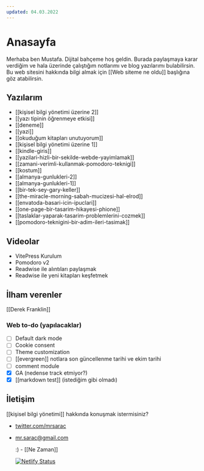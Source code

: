 ```yaml
---
updated: 04.03.2022
---
```


# Anasayfa

Merhaba ben Mustafa. Dijital bahçeme hoş geldin. Burada paylaşmaya karar verdiğim ve hala üzerinde çalıştığım notlarımı ve blog yazılarımı bulabilirsin. Bu web sitesini hakkında bilgi almak için [[Web siteme ne oldu]] başlığına göz atabilirsin.
## Yazılarım
- [[kişisel bilgi yönetimi üzerine 2]]
- [[yazı tipinin öğrenmeye etkisi]]
- [[deneme]]
- [[yazi]]
- [[okuduğum kitapları unutuyorum]]
- [[kişisel bilgi yönetimi üzerine 1]]
- [[kindle-giris]]
- [[yazilari-hizli-bir-sekilde-webde-yayimlamak]]
- [[zamani-verimli-kullanmak-pomodoro-teknigi]]
- [[kostum]]
- [[almanya-gunlukleri-2]]
- [[almanya-gunlukleri-1]]
- [[bir-tek-sey-gary-keller]]
- [[the-miracle-morning-sabah-mucizesi-hal-elrod]]
- [[envatoda-basari-icin-ipuclari]]
- [[one-page-bir-tasarim-hikayesi-phione]]
- [[taslaklar-yaparak-tasarim-problemlerini-cozmek]]
- [[pomodoro-teknigini-bir-adim-ileri-tasimak]]
## Videolar
- VitePress Kurulum
- Pomodoro v2
- Readwise ile alıntıları paylaşmak
- Readwise ile yeni kitapları keşfetmek
## İlham verenler
[[Derek Franklin]]
### Web to-do (yapılacaklar)
- [ ] Default dark mode
- [ ] Cookie consent
- [ ] Theme customization
- [ ] [[evergreen]] notlara son güncellenme tarihi ve ekim tarihi
- [ ] comment module
- [x] GA (nedense track etmiyor?)
- [x] [[markdown test]] (istediğim gibi olmadı)
## İletişim
[[kişisel bilgi yönetimi]] hakkında konuşmak istermisiniz?
- [twitter.com/mrsarac](https://twitter.com/mrsarac)
- mr.sarac@gmail.com
  
  :)  - [[Ne Zaman]]
  
  
  [![Netlify Status](https://api.netlify.com/api/v1/badges/ce005a00-4fde-4ede-abfe-1f59285ae3bb/deploy-status)](https://app.netlify.com/sites/mustafasarac/deploys)
